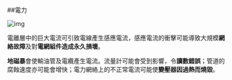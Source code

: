 ##電力

![img](https://lh6.googleusercontent.com/K9uYyY7W5lSMSALX1yO8aWI4FR6C_3mToPqM_PiCLN0FA-rGpmpxTijDD4O0i8S0QIduWMOAUWFuY8akShnvvov5URLPietCfkyitPWJfzASkzkF1UUGLq_2AlAYcqmLEnjGPyO8)

電離層中的巨大電流可引致電線產生感應電流，感應電流的衝擊可能導致大規模**網絡故障**及對**電網組件造成永久損壞**。

**地磁暴**會使輸油管及電纜產生電流。流量計可能會受到影響，令**讀數錯誤**；管道的腐蝕速度亦可能會增快；電力網絡上的不正常電流可能使**變壓器因過熱而燒毀**。